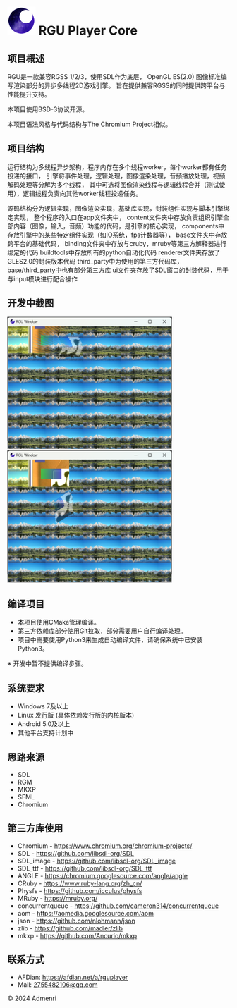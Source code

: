 ﻿# ![Logo](app/resources/rgu_favicon_64.png) RGU Player Core

## 项目概述

RGU是一款兼容RGSS 1/2/3，使用SDL作为底层，
OpenGL ES(2.0) 图像标准编写渲染部分的异步多线程2D游戏引擎。
旨在提供兼容RGSS的同时提供跨平台与性能提升支持。

本项目使用BSD-3协议开源。

本项目语法风格与代码结构与The Chromium Project相似。

## 项目结构

运行结构为多线程异步架构，程序内存在多个线程worker，每个worker都有任务投递的接口，
引擎将事件处理，逻辑处理，图像渲染处理，音频播放处理，视频解码处理等分解为多个线程，
其中可选将图像渲染线程与逻辑线程合并（测试使用），逻辑线程负责向其他worker线程投递任务。

源码结构分为逻辑实现，图像渲染实现，基础库实现，封装组件实现与脚本引擎绑定实现，
整个程序的入口在app文件夹中，
content文件夹中存放负责组织引擎全部内容（图像，输入，音频）功能的代码，是引擎的核心实现，
components中存放引擎中的某些特定组件实现（如IO系统，fps计数器等），
base文件夹中存放跨平台的基础代码，
binding文件夹中存放与cruby，mruby等第三方解释器进行绑定的代码
buildtools中存放所有的python自动化代码
renderer文件夹存放了GLES2.0的封装版本代码
third_party中为使用的第三方代码库，base/third_party中也有部分第三方库
ui文件夹存放了SDL窗口的封装代码，用于与input模块进行配合操作

## 开发中截图

<img src="app/test/1.png" height="300">

<img src="app/test/2.png" height="300">

## 编译项目

 - 本项目使用CMake管理编译。
 - 第三方依赖库部分使用Git拉取，部分需要用户自行编译处理。
 - 项目中需要使用Python3来生成自动编译文件，请确保系统中已安装Python3。

※ 开发中暂不提供编译步骤。

## 系统要求

- Windows 7及以上
- Linux 发行版 (具体依赖发行版的内核版本)
- Android 5.0及以上
- 其他平台支持计划中

## 思路来源

- SDL
- RGM
- MKXP
- SFML
- Chromium

## 第三方库使用

- Chromium - https://www.chromium.org/chromium-projects/
- SDL - https://github.com/libsdl-org/SDL
- SDL_image - https://github.com/libsdl-org/SDL_image
- SDL_ttf - https://github.com/libsdl-org/SDL_ttf
- ANGLE - https://chromium.googlesource.com/angle/angle
- CRuby - https://www.ruby-lang.org/zh_cn/
- Physfs - https://github.com/icculus/physfs
- MRuby - https://mruby.org/
- concurrentqueue - https://github.com/cameron314/concurrentqueue
- aom - https://aomedia.googlesource.com/aom
- json - https://github.com/nlohmann/json
- zlib - https://github.com/madler/zlib
- mkxp - https://github.com/Ancurio/mkxp

## 联系方式

- AFDian: https://afdian.net/a/rguplayer
- Mail: 2755482106@qq.com

© 2024 Admenri